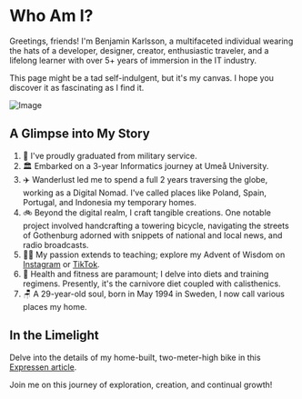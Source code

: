 # Who Am I?

Greetings, friends! I'm Benjamin Karlsson, a multifaceted individual wearing the hats of a developer, designer, creator, enthusiastic traveler, and a lifelong learner with over 5+ years of immersion in the IT industry.

This page might be a tad self-indulgent, but it's my canvas. I hope you discover it as fascinating as I find it.

![Image](/asset/about/hogcykel.jpg)

## A Glimpse into My Story

1. 🔫 I've proudly graduated from military service.
2. 🏛️ Embarked on a 3-year Informatics journey at Umeå University.
3. ✈️ Wanderlust led me to spend a full 2 years traversing the globe, working as a Digital Nomad. I've called places like Poland, Spain, Portugal, and Indonesia my temporary homes.
4. 🚲 Beyond the digital realm, I craft tangible creations. One notable project involved handcrafting a towering bicycle, navigating the streets of Gothenburg adorned with snippets of national and local news, and radio broadcasts.
5. 🧑‍🏫 My passion extends to teaching; explore my Advent of Wisdom on [Instagram](https://www.instagram.com/benjimink_/reels/) or [TikTok](https://www.tiktok.com/@benji.karlsson_/video/7314702498151927073).
6. 💪 Health and fitness are paramount; I delve into diets and training regimens. Presently, it's the carnivore diet coupled with calisthenics.
7. 🪑 A 29-year-old soul, born in May 1994 in Sweden, I now call various places my home.

## In the Limelight

Delve into the details of my home-built, two-meter-high bike in this [Expressen article](https://www.expressen.se/nyheter/benjamins-hemmabygge-en-tva-meter-hog-cykel/).

Join me on this journey of exploration, creation, and continual growth!
